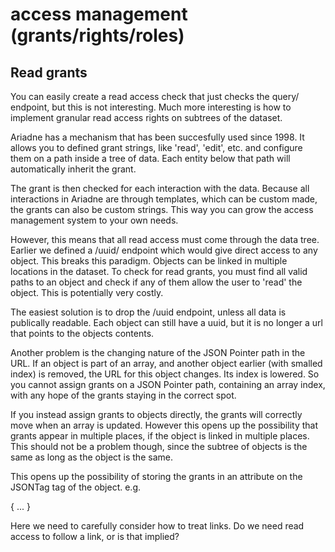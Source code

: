 # access management (grants/rights/roles)

## Read grants

You can easily create a read access check that just checks the query/ endpoint, but this is not interesting.
Much more interesting is how to implement granular read access rights on subtrees of the dataset.

Ariadne has a mechanism that has been succesfully used since 1998. It allows you to defined grant strings, like 'read', 'edit', etc. and configure them on a path inside a tree of data. Each entity below that path will automatically inherit the grant.

The grant is then checked for each interaction with the data. Because all interactions in Ariadne are through templates, which can be custom made, the grants can also be custom strings. This way you can grow the access management system to your own needs.

However, this means that all read access must come through the data tree. Earlier we defined a /uuid/ endpoint which would give direct access to any object. This breaks this paradigm. Objects can be linked in multiple locations in the dataset. To check for read grants, you must find all valid paths to an object and check if any of them allow the user to 'read' the object. This is potentially very costly.

The easiest solution is to drop the /uuid endpoint, unless all data is publically readable. Each object can still have a uuid, but it is no longer a url that points to the objects contents.

Another problem is the changing nature of the JSON Pointer path in the URL. If an object is part of an array, and another object earlier (with smalled index) is removed, the URL for this object changes. Its index is lowered. So you cannot assign grants on a JSON Pointer path, containing an array index, with any hope of the grants staying in the correct spot.

If you instead assign grants to objects directly, the grants will correctly move when an array is updated. However this opens up the possibility that grants appear in multiple places, if the object is linked in multiple places. This should not be a problem though, since the subtree of objects is the same as long as the object is the same.

This opens up the possibility of storing the grants in an attribute on the JSONTag tag of the object. e.g.

<object class="Site" grants="user1: read edit, user2: read edit delete">{ ... }

Here we need to carefully consider how to treat links. Do we need read access to follow a link, or is that implied?

